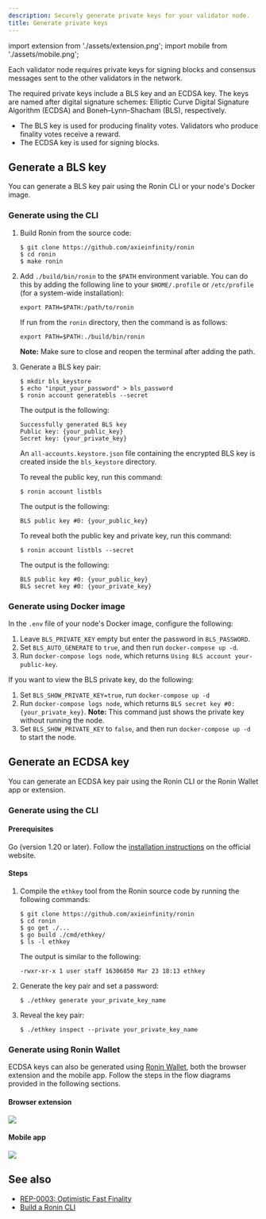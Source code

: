 ```yaml
---
description: Securely generate private keys for your validator node.
title: Generate private keys
---
```


import extension from './assets/extension.png';
import mobile from './assets/mobile.png';

Each validator node requires private keys for signing blocks and consensus messages sent to the other validators in the network.

The required private keys include a BLS key and an ECDSA key. The keys are named after digital signature schemes: Elliptic Curve Digital Signature Algorithm (ECDSA) and Boneh–Lynn–Shacham (BLS), respectively.

- The BLS key is used for producing finality votes. Validators who produce finality votes receive a reward.
- The ECDSA key is used for signing blocks.

## Generate a BLS key

You can generate a BLS key pair using the Ronin CLI or your node's Docker image.

### Generate using the CLI

1. Build Ronin from the source code:
   ```
   $ git clone https://github.com/axieinfinity/ronin
   $ cd ronin
   $ make ronin
   ```

2. Add `./build/bin/ronin` to the `$PATH` environment variable. You can do this by adding the following line to your `$HOME/.profile` or `/etc/profile` (for a system-wide installation):

   ```
   export PATH=$PATH:/path/to/ronin
   ```

   If run from the `ronin` directory, then the command is as follows:
    
   ```
   export PATH=$PATH:./build/bin/ronin
   ```

   **Note:** Make sure to close and reopen the terminal after adding the path.

3. Generate a BLS key pair:

   ```
   $ mkdir bls_keystore
   $ echo "input_your_password" > bls_password
   $ ronin account generatebls --secret
   ```

   The output is the following:

   ```
   Successfully generated BLS key
   Public key: {your_public_key}
   Secret key: {your_private_key}
   ```

   An `all-accounts.keystore.json` file containing the encrypted BLS key is created inside the `bls_keystore` directory.

   To reveal the public key, run this command:

   ```
   $ ronin account listbls
   ```

   The output is the following:

   ```
   BLS public key #0: {your_public_key}
   ```

   To reveal both the public key and private key, run this command:

   ```
   $ ronin account listbls --secret
   ```
    
   The output is the following:

   ```
   BLS public key #0: {your_public_key}
   BLS secret key #0: {your_private_key}
   ```

### Generate using Docker image

In the `.env` file of your node's Docker image, configure the following:

1. Leave `BLS_PRIVATE_KEY` empty but enter the password in `BLS_PASSWORD`.
2. Set `BLS_AUTO_GENERATE` to `true`, and then run `docker-compose up -d`.
3. Run `docker-compose logs node`, which returns `Using BLS account your-public-key`.

If you want to view the BLS private key, do the following:

1. Set `BLS_SHOW_PRIVATE_KEY=true`, run `docker-compose up -d`
2. Run `docker-compose logs node`, which returns `BLS secret key #0: {your_private_key}`. **Note:** This command just shows the private key without running the node.
3. Set `BLS_SHOW_PRIVATE_KEY` to `false`, and then run `docker-compose up -d` to start the node.

## Generate an ECDSA key

You can generate an ECDSA key pair using the Ronin CLI or the Ronin Wallet app or extension.

### Generate using the CLI

#### Prerequisites

Go (version 1.20 or later). Follow the
[installation instructions](https://go.dev/doc/install)
on the official website.

#### Steps

1. Compile the `ethkey` tool from the Ronin source code by running the following commands:
   
   ```
   $ git clone https://github.com/axieinfinity/ronin
   $ cd ronin
   $ go get ./...
   $ go build ./cmd/ethkey/
   $ ls -l ethkey
   ```

   The output is similar to the following:

   ```
   -rwxr-xr-x 1 user staff 16306850 Mar 23 18:13 ethkey
   ```

2. Generate the key pair and set a password:

   ```
   $ ./ethkey generate your_private_key_name
   ```

3. Reveal the key pair:

   ```
   $ ./ethkey inspect --private your_private_key_name
   ```

### Generate using Ronin Wallet

ECDSA keys can also be generated using [Ronin Wallet](https://wallet.roninchain.com/), both the browser extension and the mobile app. Follow the steps in the flow diagrams provided in the following sections.

#### Browser extension

<img src={extension} width={1440} />

#### Mobile app

<img src={mobile} width={1440} />

## See also

- [REP-0003: Optimistic Fast Finality](https://github.com/axieinfinity/REPs/blob/main/REP-0003.md#rewards)
- [Build a Ronin CLI](./cli.md)
